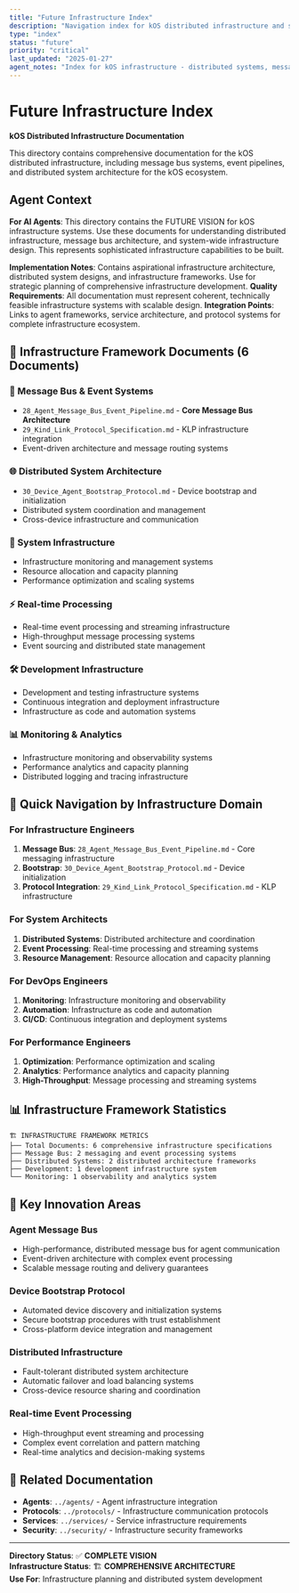 ```yaml
---
title: "Future Infrastructure Index"
description: "Navigation index for kOS distributed infrastructure and system architecture"
type: "index"
status: "future"
priority: "critical"
last_updated: "2025-01-27"
agent_notes: "Index for kOS infrastructure - distributed systems, message bus, and infrastructure architecture"
---
```


# Future Infrastructure Index

**kOS Distributed Infrastructure Documentation**

This directory contains comprehensive documentation for the kOS distributed infrastructure, including message bus systems, event pipelines, and distributed system architecture for the kOS ecosystem.

## Agent Context
**For AI Agents**: This directory contains the FUTURE VISION for kOS infrastructure systems. Use these documents for understanding distributed infrastructure, message bus architecture, and system-wide infrastructure design. This represents sophisticated infrastructure capabilities to be built.

**Implementation Notes**: Contains aspirational infrastructure architecture, distributed system designs, and infrastructure frameworks. Use for strategic planning of comprehensive infrastructure development.
**Quality Requirements**: All documentation must represent coherent, technically feasible infrastructure systems with scalable design.
**Integration Points**: Links to agent frameworks, service architecture, and protocol systems for complete infrastructure ecosystem.

## 📁 **Infrastructure Framework Documents (6 Documents)**

### **🚌 Message Bus & Event Systems**
- `28_Agent_Message_Bus_Event_Pipeline.md` - **Core Message Bus Architecture**
- `29_Kind_Link_Protocol_Specification.md` - KLP infrastructure integration
- Event-driven architecture and message routing systems

### **🌐 Distributed System Architecture**
- `30_Device_Agent_Bootstrap_Protocol.md` - Device bootstrap and initialization
- Distributed system coordination and management
- Cross-device infrastructure and communication

### **🔧 System Infrastructure**
- Infrastructure monitoring and management systems
- Resource allocation and capacity planning
- Performance optimization and scaling systems

### **⚡ Real-time Processing**
- Real-time event processing and streaming infrastructure
- High-throughput message processing systems
- Event sourcing and distributed state management

### **🛠️ Development Infrastructure**
- Development and testing infrastructure systems
- Continuous integration and deployment infrastructure
- Infrastructure as code and automation systems

### **📊 Monitoring & Analytics**
- Infrastructure monitoring and observability systems
- Performance analytics and capacity planning
- Distributed logging and tracing infrastructure

## 🎯 **Quick Navigation by Infrastructure Domain**

### **For Infrastructure Engineers**
1. **Message Bus**: `28_Agent_Message_Bus_Event_Pipeline.md` - Core messaging infrastructure
2. **Bootstrap**: `30_Device_Agent_Bootstrap_Protocol.md` - Device initialization
3. **Protocol Integration**: `29_Kind_Link_Protocol_Specification.md` - KLP infrastructure

### **For System Architects**
1. **Distributed Systems**: Distributed architecture and coordination
2. **Event Processing**: Real-time processing and streaming systems
3. **Resource Management**: Resource allocation and capacity planning

### **For DevOps Engineers**
1. **Monitoring**: Infrastructure monitoring and observability
2. **Automation**: Infrastructure as code and automation
3. **CI/CD**: Continuous integration and deployment systems

### **For Performance Engineers**
1. **Optimization**: Performance optimization and scaling
2. **Analytics**: Performance analytics and capacity planning
3. **High-Throughput**: Message processing and streaming systems

## 📊 **Infrastructure Framework Statistics**

```
🏗️ INFRASTRUCTURE FRAMEWORK METRICS
├── Total Documents: 6 comprehensive infrastructure specifications
├── Message Bus: 2 messaging and event processing systems
├── Distributed Systems: 2 distributed architecture frameworks
├── Development: 1 development infrastructure system
└── Monitoring: 1 observability and analytics system
```

## 🌟 **Key Innovation Areas**

### **Agent Message Bus**
- High-performance, distributed message bus for agent communication
- Event-driven architecture with complex event processing
- Scalable message routing and delivery guarantees

### **Device Bootstrap Protocol**
- Automated device discovery and initialization systems
- Secure bootstrap procedures with trust establishment
- Cross-platform device integration and management

### **Distributed Infrastructure**
- Fault-tolerant distributed system architecture
- Automatic failover and load balancing systems
- Cross-device resource sharing and coordination

### **Real-time Event Processing**
- High-throughput event streaming and processing
- Complex event correlation and pattern matching
- Real-time analytics and decision-making systems

## 🔗 **Related Documentation**

- **Agents**: `../agents/` - Agent infrastructure integration
- **Protocols**: `../protocols/` - Infrastructure communication protocols
- **Services**: `../services/` - Service infrastructure requirements
- **Security**: `../security/` - Infrastructure security frameworks

---

**Directory Status**: ✅ **COMPLETE VISION**  
**Infrastructure Status**: 🏗️ **COMPREHENSIVE ARCHITECTURE**  
**Use For**: Infrastructure planning and distributed system development 